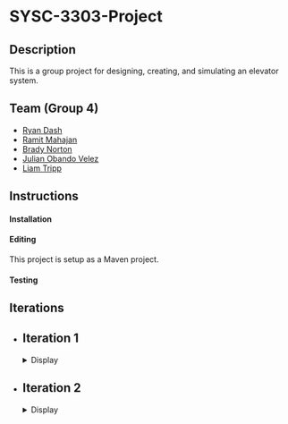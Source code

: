 # SYSC-3303-Project</h1>

## Description

This is a group project for designing, creating, and simulating an elevator system.

## Team (Group 4)
  - [Ryan Dash](https://github.com/ryandash)
  - [Ramit Mahajan](https://github.com/RamitMahajan)
  - [Brady Norton](https://github.com/Bnortron)
  - [Julian Obando Velez](https://github.com/julian-carleton)
  - [Liam Tripp](https://github.com/cyberphoria)

## Instructions

#### Installation 

#### Editing

This project is setup as a Maven project.

#### Testing

## Iterations

- ## Iteration 1

  <details>
    <summary>Display</summary>

  ### Description

  Lorem ipsum

  ### Contributions

  | Member      | Coding | Documentation | Misc 
  | ----------- | ------------- | ------ |----
  | Ryan Dash | Converting JSON File contents to data structure, creating JSON files | Design Document, UML Diagram feedback | 
  | Ramit Mahajan | Message Transfer, Test Files, Filling out skeleton |  | 
  | Brady Norton | | README, Setup Instructions, UML Sequence Diagram | 
  | Julian Obando Velez | Message Transfer, Test Files, Filling out skeleton | | 
  | Liam Tripp | Project Skeleton, InputFileReader, Direction | Early Design Diagrams, Design Document | Discord Server, Google Drive, GitHub repo, Code reviews
  
  </details>

- ## Iteration 2
  <details>
    <summary>Display</summary>
  
  ### Description

  Lorem ipsum

  ### Contributions

  | Member      | Coding | Documentation | Misc 
  | ----------- | ------------- | ------ |----
  | Ryan Dash | | |
  | Ramit Mahajan | | |
  | Brady Norton | | |
  | Julian Obando Velez | | |
  | Liam Tripp | | |

  </details>

